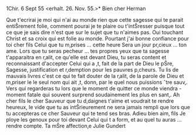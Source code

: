  1Chir. 6 Sept 55
 <erhalt. 26. Nov. 55.>*
Bien cher Herman

Que t'ecrirai je moi qui n'ai au monde rien que cette sagesse qui te parait entiŠrement folie, comment pourai je te plaire ou t'intŠresser puisque tout ce que je sais dire n'est que sur le sujet que tu n'aimes pas. Oui touchant Christ et sa croix qui est folie au monde. Pourtant j'ai bonne confiance pour toi cher fils Celui que tu m‚prises … cette heure Sera un jour pr‚cieux … ton ame. Lors que tu seras pecheur … tes propres yeux que ta sagesse t'apparaitra en r‚alit‚ ce qu'elle est devant Dieu, tu seras content et reconnaissant d'accepter Celui qui a ‚t‚ fait de la part de Dieu le pŠre, Sagesse, justification et r‚demption pour les pauvres p‚cheurs. Tu lis de mauvais livres c'est ce qui te fait douter de la r‚alit‚ de la parole de Dieu et m‚priser le le seul nom qui ait ‚t‚ donn‚ par le quel nous puissions ˆtre sauv‚. Vers qui regarderas tu lors que le moment de quitter ce monde viendra - moment fatale qui souvent surprend soudainement les plus en sant‚. Ah cher fils le cher Sauveur que tu d‚daignes t'aime et voudrait te rendre heureux, le vide que tu as intŠrieurement ne sera jamais rempli que lors que tu accepteras ce cher Sauveur qui te tend ses bras. Adieu bien aim‚ fils Je ploye les genoux pour toi devant Celui qui t a form‚ et au quel tu auras … rendre compte. Ta mŠre affection‚e
 Julie Gundert

